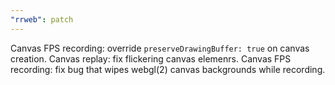 ```yaml
---
"rrweb": patch
---
```


Canvas FPS recording: override `preserveDrawingBuffer: true` on canvas creation.
Canvas replay: fix flickering canvas elemenrs.
Canvas FPS recording: fix bug that wipes webgl(2) canvas backgrounds while recording.
